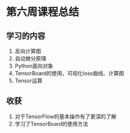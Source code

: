 # 第六周课程总结 #

## 学习的内容 ##

1. 反向计算图
2. 自动微分原理
3. Python面向对象
4. TensorBoard的使用，可视化loss曲线、计算图
5. Tensor运算

## 收获 ##

1. 对于TensorFlow的基本操作有了更深的了解
2. 学习了TensorBoard的使用方法